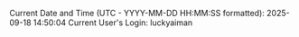 Current Date and Time (UTC - YYYY-MM-DD HH:MM:SS formatted): 2025-09-18 14:50:04
Current User's Login: luckyaiman
